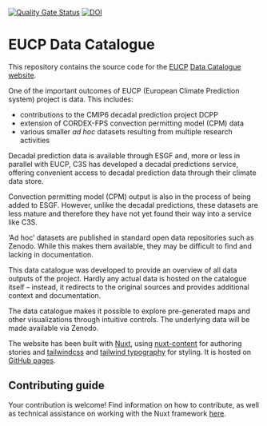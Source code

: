 [![Quality Gate Status](https://sonarcloud.io/api/project_badges/measure?project=eucp-project_data-catalogue&metric=alert_status)](https://sonarcloud.io/summary/new_code?id=eucp-project_data-catalogue)
[![DOI](https://zenodo.org/badge/429464715.svg)](https://zenodo.org/badge/latestdoi/429464715)

# EUCP Data Catalogue

This repository contains the source code for the
[EUCP](https://www.eucp-project.eu/) [Data Catalogue
website](https://eucp-project.github.io/data-catalogue/).

One of the important outcomes of EUCP (European Climate Prediction system) project is
data. This includes:

- contributions to the CMIP6 decadal prediction project DCPP
- extension of CORDEX-FPS convection permitting model (CPM) data
- various smaller _ad hoc_ datasets resulting from multiple research activities

Decadal prediction data is available through ESGF and, more or less in parallel
with EUCP, C3S has developed a decadal predictions service, offering convenient
access to decadal prediction data through their climate data store.

Convection permitting model (CPM) output is also in the process of being added
to ESGF. However, unlike the decadal predictions, these datasets are less
mature and therefore they have not yet found their way into a service like C3S.

‘Ad hoc’ datasets are published in standard open data repositories such as
Zenodo. While this makes them available, they may be difficult to find and
lacking in documentation.

This data catalogue was developed to provide an overview of all data outputs of the project. 
Hardly any actual data is hosted on the catalogue itself – instead, it redirects to the original
sources and provides additional context and documentation.

The data catalogue makes it possible to explore pre-generated maps and other
visualizations through intuitive controls. The underlying data will be made
available via Zenodo.

The website has been built with [Nuxt](https://nuxtjs.org), using
[nuxt-content](https://content.nuxtjs.org/) for authoring stories and
[tailwindcss](https://tailwindcss.com/docs/installation) and [tailwind
typography](https://tailwindcss.com/docs/typography-plugin) for styling. It is
hosted on [GitHub pages](https://nuxtjs.org/deployments/github-pages/).

## Contributing guide
Your contribution is welcome! Find information on how to contribute, as well as
technical assistance on working with the Nuxt framework [here](CONTRIBUTING.md).
